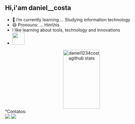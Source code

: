 ## Hi,i'am daniel__costa

<!--
**daniel__costa\daniel__costa** is a ✨ _special_ ✨ repository because its `README.md` (this file) appears on your GitHub profile.
-->


- 🌱 I’m currently learning ... Studying information technology
- 😄 Pronouns: ... Him\his
- I like learning about tools, technology and innovations
- <img loading="lazy" src="https://cdn.jsdelivr.net/gh/devicons/devicon/icons/git/git-original.svg" width="40" height="40"/>
<div align="center">  
  <img width="49%" height="195px" src="https://github-readme-stats.vercel.app/api?username=daniel1234costa&show_icons=true&count_private=true&hide_border=true&title_color=3300CC&icon_color=ff91a4&text_color=c9d1d9&bg_color=0d1117" alt="daniel1234costagithub stats" /> 
  
</div>
°Contatos:


<div>
<a href="https://instagram.com/d4niel_costa__" target="_blank"><img loading="lazy" src="https://img.shields.io/badge/-Instagram-%23E4405F?style=for-the-badge&logo=instagram&logoColor=white" target="_blank"></a>
<a href = "ds9324621@gmail.com"><img loading="lazy" src="https://img.shields.io/badge/Gmail-D14836?style=for-the-badge&logo=gmail&logoColor=white" target="_blank"></a> 
</div>



